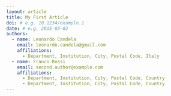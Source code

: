 ```yaml
---
layout: article
title: My First Article
doi: # e.g. 10.1234/example.1
date: # e.g. 2015-03-02
authors:
  - name: Leonardo Candela
    email: leonardo.candela@gmail.com
    affiliations:
      - Department, Institution, City, Postal Code, Italy
  - name: Franco Rossi
    email: second.author@example.com
    affiliations:
      - Department, Institution, City, Postal Code, Country
      - Department, Institution, City, Postal Code, Country
---
```

